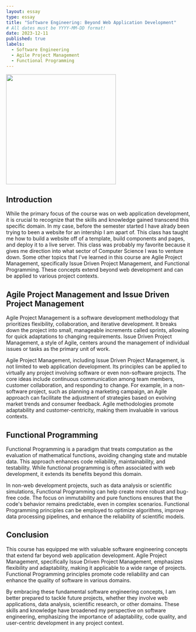 ```yaml
---
layout: essay
type: essay
title: "Software Engineering: Beyond Web Application Development"
# All dates must be YYYY-MM-DD format!
date: 2023-12-11
published: true
labels:
  - Software Engineering
  - Agile Project Management
  - Functional Programming
---
```


<img width="300px" class="rounded float-start pe-4" src="">

## Introduction

While the primary focus of the course was on web application development, it is crucial to recognize that the skills and knowledge gained transcend this specific domain. In my case, before the semester started I have alrady been trying to been a website for an intership I am apart of. This class has taught me how to build a website off of a template, build components and pages, and deploy it to a live server. This class was probably my favorite because it gives me direction into what sector of Computer Science I was to venture down. Some other topics that I've learned in this course are Agile Project Management, specifically Issue Driven Project Management, and Functional Programming. These concepts extend beyond web development and can be applied to various project contexts.

## Agile Project Management and Issue Driven Project Management

Agile Project Management is a software development methodology that prioritizes flexibility, collaboration, and iterative development. It breaks down the project into small, manageable increments called sprints, allowing for quick adaptations to changing requirements. Issue Driven Project Management, a style of Agile, centers around the management of individual issues or tasks as the primary unit of work.

Agile Project Management, including Issue Driven Project Management, is not limited to web application development. Its principles can be applied to virtually any project involving software or even non-software projects. The core ideas include continuous communication among team members, customer collaboration, and responding to change. For example, in a non-software project, such as planning a marketing campaign, an Agile approach can facilitate the adjustment of strategies based on evolving market trends and consumer feedback. Agile methodologies promote adaptability and customer-centricity, making them invaluable in various contexts.

## Functional Programming

Functional Programming is a paradigm that treats computation as the evaluation of mathematical functions, avoiding changing state and mutable data. This approach enhances code reliability, maintainability, and testability. While functional programming is often associated with web development, it extends its benefits beyond this domain.

In non-web development projects, such as data analysis or scientific simulations, Functional Programming can help create more robust and bug-free code. The focus on immutability and pure functions ensures that the code's behavior remains predictable, even in complex scenarios. Functional Programming principles can be employed to optimize algorithms, improve data processing pipelines, and enhance the reliability of scientific models.

## Conclusion

This course has equipped me with valuable software engineering concepts that extend far beyond web application development. Agile Project Management, specifically Issue Driven Project Management, emphasizes flexibility and adaptability, making it applicable to a wide range of projects. Functional Programming principles promote code reliability and can enhance the quality of software in various domains.

By embracing these fundamental software engineering concepts, I am better prepared to tackle future projects, whether they involve web applications, data analysis, scientific research, or other domains. These skills and knowledge have broadened my perspective on software engineering, emphasizing the importance of adaptability, code quality, and user-centric development in any project context.
